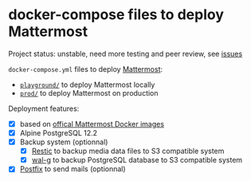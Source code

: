 # docker-compose files to deploy Mattermost

Project status: unstable, need more testing and peer review, see [issues](https://github.com/stephane-klein/mattermost-docker-compose/issues)

`docker-compose.yml` files to deploy [Mattermost](https://mattermost.com/):

- [`playground/`](playground/) to deploy Mattermost locally
- [`prod/`](prod) to deploy Mattermost on production

Deployment features:

- [x] based on [offical Mattermost Docker images](https://hub.docker.com/u/mattermost)
- [x] Alpine PostgreSQL 12.2
- [x] Backup system (optionnal)
  - [x] [Restic](https://github.com/restic/restic) to backup media data files to S3 compatible system
  - [x] [wal-g](https://github.com/wal-g/wal-g/) to backup PostgreSQL database to S3 compatible system
- [x] [Postfix](https://github.com/MarvAmBass/docker-versatile-postfix) to send mails (optionnal)
